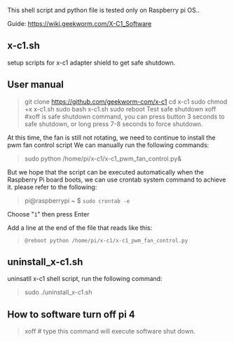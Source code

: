 This shell script and python file is tested only on Raspberry pi OS..

Guide: https://wiki.geekworm.com/X-C1_Software

## x-c1.sh
setup scripts for x-c1 adapter shield to get safe shutdown.

## User manual

>git clone https://github.com/geekworm-com/x-c1
>cd x-c1
>sudo chmod +x x-c1.sh
>sudo bash x-c1.sh
>sudo reboot
Test safe shutdown
>xoff
>#xoff is safe shutdown command, you can press button 3 seconds to safe shutdown, or long press 7-8 seconds to force shutdown.

At this time, the fan is still not rotating, we need to continue to install the pwm fan control script
We can manually run the following commands:
>sudo python /home/pi/x-c1/x-c1_pwm_fan_control.py&

But we hope that the script can be executed automatically when the Raspberry Pi board boots, we can use crontab system command to achieve it. please refer to the following:

>pi@raspberrypi ~ $  `sudo crontab -e`

 Choose "`1`" then press Enter

 Add a line at the end of the file that reads like this:

>`@reboot python /home/pi/x-c1/x-c1_pwm_fan_control.py`

## uninstall_x-c1.sh
uninsatll x-c1 shell script, run the following command:
> sudo ./uninstall_x-c1.sh

## How to software turn off pi 4
> xoff  # type this command will execute software shut down.


